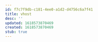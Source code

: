 ```yaml
---
id: f7c7f9db-c181-4ee0-a1d2-d4756c6a7f41
title: vhost
desc: ''
updated: 1618573870469
created: 1618573870469
stub: true
---
```


